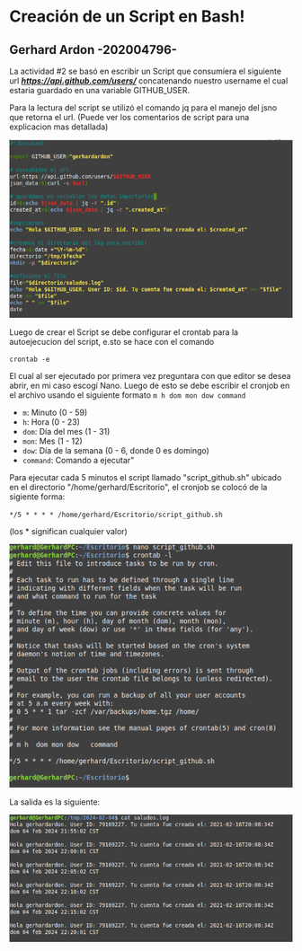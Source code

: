 # Creación de un Script en Bash!
## Gerhard Ardon    -202004796-
La actividad #2 se basó en escribir un Script que consumiera el siguiente url _**https://api.github.com/users/**_ concatenando nuestro username el cual estaria guardado en una variable GITHUB_USER.

Para la lectura del script se utilizó el comando jq para el manejo del jsno que retorna el url. (Puede ver los comentarios de script para una explicacion mas detallada)

![](https://github.com/gerhardardon/-so1_actividades_202004796/blob/main/actividad2/images/Captura%20de%20pantalla%20de%202024-02-04%2022-25-28.png)

Luego de crear el Script se debe configurar el crontab para la autoejecucion del script, e.sto se hace con el comando 

    crontab -e
El cual al ser ejecutado por primera vez preguntara con que editor se desea abrir, en mi caso escogí Nano.
Luego de esto se debe escribir el cronjob en el archivo usando el siguiente formato 
`m h dom mon dow command` 

-   `m`: Minuto (0 - 59)
-   `h`: Hora (0 - 23)
-   `dom`: Día del mes (1 - 31)
-   `mon`: Mes (1 - 12)
-   `dow`: Día de la semana (0 - 6, donde 0 es domingo)
-   `command`: Comando a ejecutar"

Para ejecutar cada 5 minutos el script llamado "script_github.sh" ubicado en el directorio "/home/gerhard/Escritorio", el cronjob se colocó de la sigiente forma:

`*/5 * * * * /home/gerhard/Escritorio/script_github.sh`

(los * significan cualquier valor)

![](https://github.com/gerhardardon/-so1_actividades_202004796/blob/main/actividad2/images/Captura%20de%20pantalla%20de%202024-02-04%2022-23-54.png)

La salida es la siguiente:

![](https://github.com/gerhardardon/-so1_actividades_202004796/blob/main/actividad2/images/Captura%20de%20pantalla%20de%202024-02-04%2022-23-19.png)
